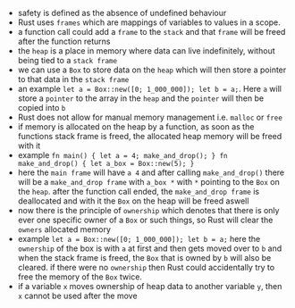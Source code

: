 - safety is defined as the absence of undefined behaviour
- Rust uses `frames` which are mappings of variables to values in a scope. 
- a function call could add a `frame` to the `stack` and that `frame` will be freed after the function returns
- the `heap` is a place in memory where data can live indefinitely, without being tied to a `stack frame`
- we can use a `Box` to store data on the `heap` which will then store a pointer to that data in the `stack frame` 
- an example `let a = Box::new([0; 1_000_000]); let b = a;`. Here `a` will store a `pointer` to the array in the `heap` and the `pointer` will then be copied into `b`
- Rust does not allow for manual memory management i.e. `malloc` or `free`
- if memory is allocated on the heap by a function, as soon as the functions stack frame is freed, the allocated heap memory will be freed with it
- example `fn main() { let a = 4; make_and_drop(); } fn make_and_drop() { let a_box = Box::new(5); }` 
- here the `main frame` will have `a 4` and after calling `make_and_drop()` there will be a `make_and_drop frame` with `a_box *` with `*` pointing to the `Box` on the `heap`. after the function call ended, the `make_and_drop frame` is deallocated and with it the `Box` on the heap will be freed aswell
- now there is the principle of `ownership` which denotes that there is only ever one specific owner of a `Box` or such things, so Rust will clear the `owners` allocated memory
- example `let a = Box::new([0; 1_000_000]); let b = a;` here the `ownership` of the box is with `a` at first and then gets moved over to `b` and when the stack frame is freed, the `Box` that is owned by `b` will also be cleared. if there were no `ownership` then Rust could accidentally try to free the memory of the `Box` twice.
- if a variable `x` moves ownership of heap data to another variable `y`, then `x` cannot be used after the move